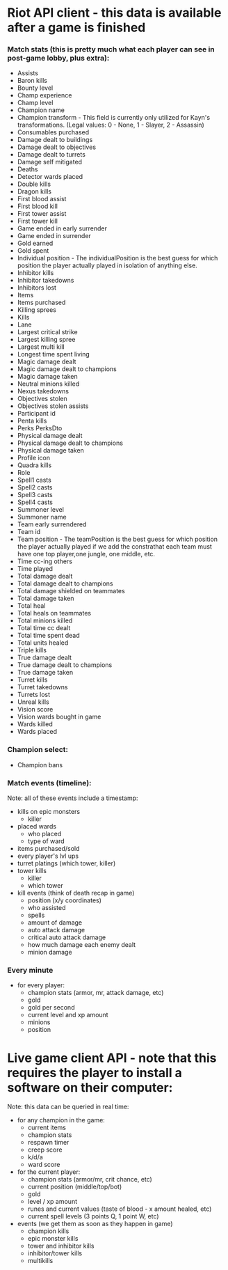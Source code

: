 # Riot API client - this data is available after a game is finished

### Match stats (this is pretty much what each player can see in post-game lobby, plus extra):
- Assists 		
- Baron kills 		
- Bounty level 		
- Champ experience 		
- Champ level 		
- Champion name 	
- Champion transform - 	This field is currently only utilized for Kayn's transformations. (Legal values: 0 - None, 1 - Slayer, 2 - Assassin)
- Consumables purchased 		
- Damage dealt to buildings 		
- Damage dealt to objectives 		
- Damage dealt to turrets 		
- Damage self mitigated 		
- Deaths 		
- Detector wards placed 		
- Double kills 		
- Dragon kills 		
- First blood assist 	
- First blood kill 	
- First tower assist 	
- First tower kill 	
- Game ended in early surrender 	
- Game ended in surrender 	
- Gold earned 		
- Gold spent 		
- Individual position - The individualPosition is the best guess for which position the player actually played in isolation of anything else.
- Inhibitor kills 		
- Inhibitor takedowns 		
- Inhibitors lost 		
- Items		
- Items purchased 		
- Killing sprees 		
- Kills 		
- Lane 	
- Largest critical strike 		
- Largest killing spree 		
- Largest multi kill 		
- Longest time spent living 		
- Magic damage dealt 		
- Magic damage dealt to champions 		
- Magic damage taken 		
- Neutral minions killed 		
- Nexus takedowns 			
- Objectives stolen 		
- Objectives stolen assists 		
- Participant id 		
- Penta kills 		
- Perks 	PerksDto 	
- Physical damage dealt 		
- Physical damage dealt to champions 		
- Physical damage taken 		
- Profile icon 		
- Quadra kills 		
- Role 	
- Spell1 casts 		
- Spell2 casts 		
- Spell3 casts 		
- Spell4 casts 		
- Summoner level 		
- Summoner name 	
- Team early surrendered 	
- Team id 		
- Team position 	- The teamPosition is the best guess for which position the player actually played if we add the constrathat each team must have one top player,one jungle, one middle, etc.
- Time cc-ing others 		
- Time played 		
- Total damage dealt 		
- Total damage dealt to champions 		
- Total damage shielded on teammates 		
- Total damage taken 		
- Total heal 		
- Total heals on teammates 		
- Total minions killed 		
- Total time cc dealt 		
- Total time spent dead 		
- Total units healed 		
- Triple kills 		
- True damage dealt 		
- True damage dealt to champions 		
- True damage taken 		
- Turret kills 		
- Turret takedowns 		
- Turrets lost 		
- Unreal kills 		
- Vision score 		
- Vision wards bought in game 		
- Wards killed 		
- Wards placed 

### Champion select:
- Champion bans



### Match events (timeline):
Note: all of these events include a timestamp:

- kills on epic monsters
    - killer
- placed wards
    - who placed
    - type of ward
- items purchased/sold
- every player's lvl ups
- turret platings (which tower, killer)
- tower kills
    - killer
    - which tower
- kill events (think of death recap in game)
    - position (x/y coordinates)
    - who assisted
    - spells
    - amount of damage
    - auto attack damage
    - critical auto attack damage
    - how much damage each enemy dealt
    - minion damage

### Every minute
- for every player:
    - champion stats (armor, mr, attack damage, etc)
    - gold
    - gold per second 
    - current level and xp amount
    - minions
    - position



# Live game client API - note that this requires the player to install a software on their computer:
Note: this data can be queried in real time:

- for any champion in the game:
    - current items
    - champion stats
    - respawn timer
    - creep score
    - k/d/a
    - ward score
- for the current player:
    - champion stats (armor/mr, crit chance, etc)
    - current position (middle/top/bot)
    - gold
    - level / xp amount
    - runes and current values (taste of blood - x amount healed, etc)
    - current spell levels (3 points Q, 1 point W, etc)
- events (we get them as soon as they happen in game)
    - champion kills
    - epic monster kills
    - tower and inhibitor kills
    - inhibitor/tower kills
    - multikills

